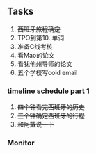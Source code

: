 ## Tasks
1. ~~西班牙旅程确定~~
2. TPO到第10. 单词
3. 准备C线考核
4. 看Mao的论文
5. 看犹他州导师的论文
6. 五个学校写cold email

### timeline schedule part 1
1. ~~四个钟看完西班牙的历史~~
2. ~~三个钟确定西班牙的行程~~
3. ~~和阿戴说一下~~

### Monitor
